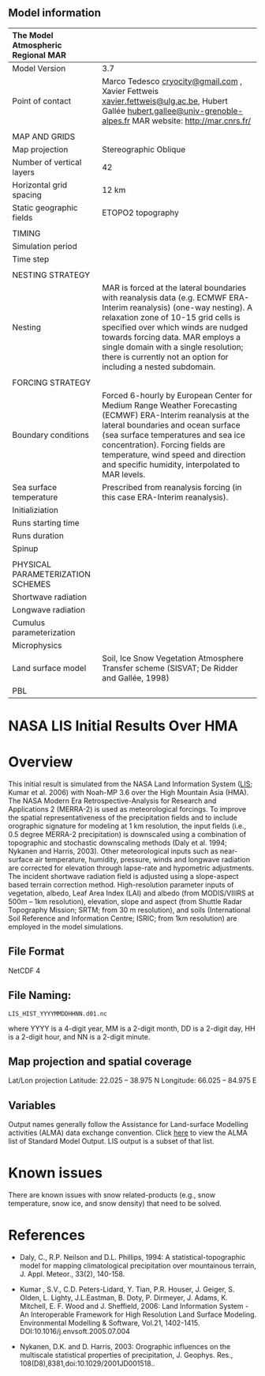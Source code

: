 ## Model information

|The Model Atmospheric Regional MAR||
|:-----|:-----|
|Model Version| 3.7|
|Point of contact |Marco Tedesco cryocity@gmail.com , Xavier Fettweis xavier.fettweis@ulg.ac.be, Hubert Gallée hubert.gallee@univ-grenoble-alpes.fr MAR website:  http://mar.cnrs.fr/ |
| | |
| MAP AND GRIDS | |
| Map projection | Stereographic Oblique |
| Number of vertical layers |42 |
| Horizontal grid spacing | 12 km |
| Static geographic fields |ETOPO2 topography |
| | |
| TIMING | |
| Simulation period |  |
| Time step | |
| | |
| NESTING STRATEGY | | 
| Nesting |MAR is forced at the lateral boundaries with reanalysis data (e.g. ECMWF ERA-Interim reanalysis) (one-way nesting).   A relaxation zone of 10-15 grid cells is specified over which winds are nudged towards forcing data.   MAR employs a single domain with a single resolution; there is currently not an option for including a nested subdomain. |
| | |
| FORCING STRATEGY | |
| Boundary conditions |Forced 6-hourly by European Center for Medium Range Weather Forecasting (ECMWF) ERA-Interim reanalysis at the lateral boundaries and ocean surface (sea surface temperatures and sea ice concentration).  Forcing fields are temperature, wind speed and direction and specific humidity, interpolated to MAR levels.  |
| Sea surface temperature |Prescribed from reanalysis forcing (in this case ERA-Interim reanalysis). |
| Initializiation |  | 
| Runs starting time | |
| Runs duration | | 
| Spinup | |
| | |
| PHYSICAL PARAMETERIZATION SCHEMES | | 
| Shortwave radiation | |
| Longwave radiation | |
| Cumulus parameterization | |
| Microphysics | | 
| Land surface model |Soil, Ice Snow Vegetation Atmosphere Transfer scheme  (SISVAT; De Ridder and Gallée, 1998)| 
| PBL | |


NASA LIS Initial Results Over HMA
=================================

# Overview

This initial result is simulated from the NASA Land Information System ([LIS](http://lis.gsfc.nasa.gov); Kumar et al. 2006) with Noah-MP 3.6 over the High Mountain Asia (HMA). The NASA Modern Era Retrospective-Analysis for Research and Applications 2 (MERRA-2) is used as meteorological forcings. To improve the spatial representativeness of the precipitation fields and to include orographic signature for modeling at 1 km resolution, the input fields (i.e., 0.5 degree MERRA-2 precipitation) is downscaled using a combination of topographic and stochastic downscaling methods (Daly et al. 1994; Nykanen and Harris, 2003). Other meteorological inputs such as near-surface air temperature, humidity, pressure, winds and longwave radiation are corrected for elevation through lapse-rate and hypometric adjustments. The incident shortwave radiation field is adjusted using a slope-aspect based terrain correction method. High-resolution parameter inputs of vegetation, albedo, Leaf Area Index (LAI) and albedo (from MODIS/VIIIRS at 500m – 1km resolution), elevation, slope and aspect (from Shuttle Radar Topography Mission; SRTM; from 30 m resolution), and soils (International Soil Reference and Information Centre; ISRIC; from 1km resolution) are employed in the model simulations.

## File Format

NetCDF 4

## File Naming:

```
LIS_HIST_YYYYMMDDHHNN.d01.nc
```

where YYYY is a 4-digit year, MM is a 2-digit month, DD is a 2-digit day, HH is a 2-digit hour, and NN is a 2-digit minute.

## Map projection and spatial coverage

Lat/Lon projection
Latitude: 22.025 – 38.975 N
Longitude: 66.025 – 84.975 E

## Variables

Output names generally follow the Assistance for Land-surface Modelling activities (ALMA) data exchange convention. Click [here](http://www.lmd.jussieu.fr/~polcher/ALMA/convention_output_3.html) to view the ALMA list of Standard Model Output. LIS output is a subset of that list.

# Known issues

There are known issues with snow related-products (e.g., snow temperature, snow ice, and snow density) that need to be solved.

# References

* Daly, C., R.P. Neilson and D.L. Phillips, 1994: A statistical-topographic model for mapping climatological precipitation over mountainous terrain, J. Appl. Meteor., 33(2), 140-158.

* Kumar , S.V., C.D. Peters-Lidard, Y. Tian, P.R. Houser, J. Geiger, S. Olden, L. Lighty, J.L.Eastman, B. Doty, P. Dirmeyer, J. Adams, K. Mitchell, E. F. Wood and J. Sheffield, 2006: Land Information System - An Interoperable Framework for High Resolution Land Surface Modeling. Environmental Modelling & Software, Vol.21, 1402-1415. DOI:10.1016/j.envsoft.2005.07.004

* Nykanen, D.K. and D. Harris, 2003: Orographic influences on the multiscale statistical properties of precipitation, J. Geophys. Res., 108(D8),8381,doi:10.1029/2001JD001518..


